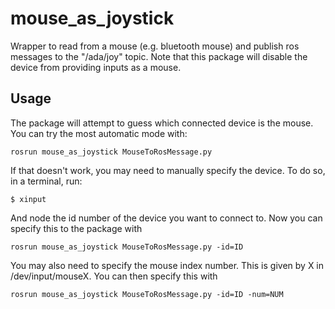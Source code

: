 # mouse_as_joystick
Wrapper to read from a mouse (e.g. bluetooth mouse) and publish ros messages to the "/ada/joy" topic. Note that this package will disable the device from providing inputs as a mouse.

## Usage
The package will attempt to guess which connected device is the mouse. You can try the most automatic mode with:

```
rosrun mouse_as_joystick MouseToRosMessage.py
```

If that doesn't work, you may need to manually specify the device. To do so, in a terminal, run:

```
$ xinput
```

And node the id number of the device you want to connect to. Now you can specify this to the package with 

```
rosrun mouse_as_joystick MouseToRosMessage.py -id=ID
```

You may also need to specify the mouse index number. This is given by X in /dev/input/mouseX. You can then specify this with

```
rosrun mouse_as_joystick MouseToRosMessage.py -id=ID -num=NUM
```
